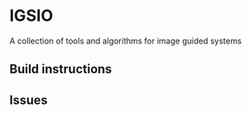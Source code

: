 # IGSIO

A collection of tools and algorithms for image guided systems

## Build instructions

## Issues
